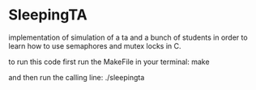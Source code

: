 # SleepingTA

implementation of simulation of a ta and a bunch of students in order to learn how to use semaphores and mutex locks in C. 

to run this code first run the MakeFile in your terminal: make

and then run the calling line: ./sleepingta
